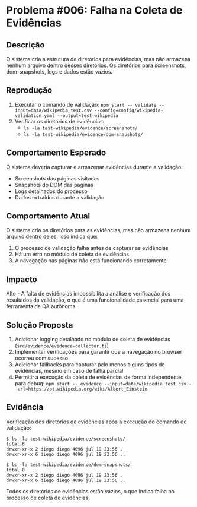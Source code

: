 # Problema #006: Falha na Coleta de Evidências

## Descrição
O sistema cria a estrutura de diretórios para evidências, mas não armazena nenhum arquivo dentro desses diretórios. Os diretórios para screenshots, dom-snapshots, logs e dados estão vazios.

## Reprodução
1. Executar o comando de validação: `npm start -- validate --input=data/wikipedia_test.csv --config=config/wikipedia-validation.yaml --output=test-wikipedia`
2. Verificar os diretórios de evidências: 
   - `ls -la test-wikipedia/evidence/screenshots/`
   - `ls -la test-wikipedia/evidence/dom-snapshots/`

## Comportamento Esperado
O sistema deveria capturar e armazenar evidências durante a validação:
- Screenshots das páginas visitadas
- Snapshots do DOM das páginas
- Logs detalhados do processo
- Dados extraídos durante a validação

## Comportamento Atual
O sistema cria os diretórios para as evidências, mas não armazena nenhum arquivo dentro deles. Isso indica que:
1. O processo de validação falha antes de capturar as evidências
2. Há um erro no módulo de coleta de evidências
3. A navegação nas páginas não está funcionando corretamente

## Impacto
Alto - A falta de evidências impossibilita a análise e verificação dos resultados da validação, o que é uma funcionalidade essencial para uma ferramenta de QA autônoma.

## Solução Proposta
1. Adicionar logging detalhado no módulo de coleta de evidências (`src/evidence/evidence-collector.ts`)
2. Implementar verificações para garantir que a navegação no browser ocorreu com sucesso
3. Adicionar fallbacks para capturar pelo menos alguns tipos de evidências, mesmo em caso de falha parcial
4. Permitir a execução da coleta de evidências de forma independente para debug: `npm start -- evidence --input=data/wikipedia_test.csv --url=https://pt.wikipedia.org/wiki/Albert_Einstein`

## Evidência
Verificação dos diretórios de evidências após a execução do comando de validação:

```
$ ls -la test-wikipedia/evidence/screenshots/
total 8
drwxr-xr-x 2 diego diego 4096 jul 19 23:56 .
drwxr-xr-x 6 diego diego 4096 jul 19 23:56 ..

$ ls -la test-wikipedia/evidence/dom-snapshots/
total 8
drwxr-xr-x 2 diego diego 4096 jul 19 23:56 .
drwxr-xr-x 6 diego diego 4096 jul 19 23:56 ..
```

Todos os diretórios de evidências estão vazios, o que indica falha no processo de coleta de evidências. 